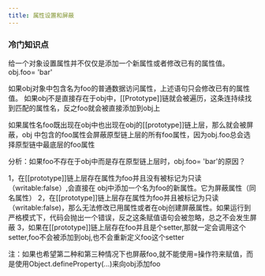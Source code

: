 ```yaml
---
title: 属性设置和屏蔽
---
```

### 冷门知识点

给一个对象设置属性并不仅仅是添加一个新属性或者修改已有的属性值。
obj.foo= 'bar'

如果obj对象中包含名为foo的普通数据访问属性，上述语句只会修改已有的属性值。
如果obj不是直接存在于obj中，[[Prototype]]链就会被遍历，这条连持续找到匹配的属性名，反之foo就会被直接添加到obj上

如果属性名foo既出现在obj中也出现在obj的[[prototype]]链上层，那么就会被屏蔽，obj
中包含的foo属性会屏蔽原型链上层的所有foo属性，因为obj.foo总会选择原型链中最底层的foo属性

分析：如果foo不存在于obj中而是存在原型链上层时，obj.foo= 'bar'的原因？

1，在[[prototype]]链上层存在属性为foo并且没有被标记为只读（writable:false）,会直接在
obj中添加一个名为foo的新属性。它为屏蔽属性（同名属性）
2，在[[prototype]]链上层存在属性为foo并且被标记为只读（writable:false)，那么无法修改已用属性或者在obj创建屏蔽属性。如果运行到严格模式下，代码会抛出一个错误，反之这条赋值语句会被忽略，总之不会发生屏蔽
3，如果在[[prototype]]链上层存在foo并且是个setter,那就一定会调用这个setter,foo不会被添加到obj,也不会重新定义foo这个setter

注：如果也希望第二种和第三种情况下也屏蔽foo,就不能使用=操作符来赋值，而是使用Object.defineProperty(...)来向obj添加foo